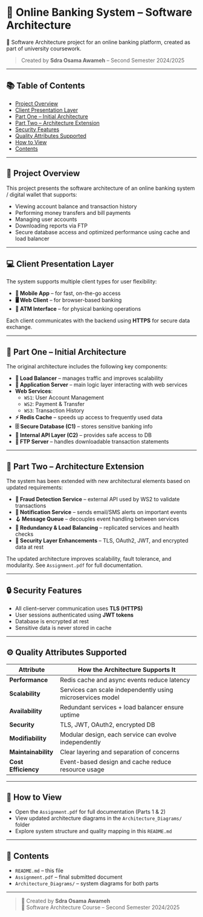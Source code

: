 # 🏦 Online Banking System – Software Architecture

📘 Software Architecture project for an online banking platform, created as part of university coursework.

> Created by **Sdra Osama Awameh** – Second Semester 2024/2025

---

## 📚 Table of Contents

- [Project Overview](#project-overview)
- [Client Presentation Layer](#client-presentation-layer)
- [Part One – Initial Architecture](#part-one--initial-architecture)
- [Part Two – Architecture Extension](#part-two--architecture-extension)
- [Security Features](#security-features)
- [Quality Attributes Supported](#quality-attributes-supported)
- [How to View](#how-to-view)
- [Contents](#contents)

---

## 📌 Project Overview

This project presents the software architecture of an online banking system / digital wallet that supports:

- Viewing account balance and transaction history  
- Performing money transfers and bill payments  
- Managing user accounts  
- Downloading reports via FTP  
- Secure database access and optimized performance using cache and load balancer

---

## 💻 Client Presentation Layer

The system supports multiple client types for user flexibility:

- **📱 Mobile App** – for fast, on-the-go access  
- **🖥️ Web Client** – for browser-based banking  
- **🏧 ATM Interface** – for physical banking operations  

Each client communicates with the backend using **HTTPS** for secure data exchange.

---

## 🧱 Part One – Initial Architecture

The original architecture includes the following key components:

- **🔀 Load Balancer** – manages traffic and improves scalability  
- **🧩 Application Server** – main logic layer interacting with web services  
- **Web Services**:
  - `WS1`: User Account Management  
  - `WS2`: Payment & Transfer  
  - `WS3`: Transaction History  
- **⚡ Redis Cache** – speeds up access to frequently used data  
- **🗄️ Secure Database (C1)** – stores sensitive banking info  
- **🔌 Internal API Layer (C2)** – provides safe access to DB  
- **📂 FTP Server** – handles downloadable transaction statements

---

## 🔧 Part Two – Architecture Extension

The system has been extended with new architectural elements based on updated requirements:

- **🔐 Fraud Detection Service** – external API used by WS2 to validate transactions  
- **📨 Notification Service** – sends email/SMS alerts on important events  
- **🪝 Message Queue** – decouples event handling between services  
- **🔁 Redundancy & Load Balancing** – replicated services and health checks  
- **🔐 Security Layer Enhancements** – TLS, OAuth2, JWT, and encrypted data at rest  

The updated architecture improves scalability, fault tolerance, and modularity. See `Assignment.pdf` for full documentation.

---

## 🔒 Security Features

- All client–server communication uses **TLS (HTTPS)**  
- User sessions authenticated using **JWT tokens**  
- Database is encrypted at rest  
- Sensitive data is never stored in cache

---

## ⚙️ Quality Attributes Supported

| Attribute         | How the Architecture Supports It                            |
|------------------|-------------------------------------------------------------|
| **Performance**   | Redis cache and async events reduce latency                |
| **Scalability**   | Services can scale independently using microservices model |
| **Availability**  | Redundant services + load balancer ensure uptime           |
| **Security**      | TLS, JWT, OAuth2, encrypted DB                             |
| **Modifiability** | Modular design, each service can evolve independently      |
| **Maintainability** | Clear layering and separation of concerns                |
| **Cost Efficiency** | Event-based design and cache reduce resource usage       |

---

## 🚀 How to View

- Open the `Assignment.pdf` for full documentation (Parts 1 & 2)  
- View updated architecture diagrams in the `Architecture_Diagrams/` folder  
- Explore system structure and quality mapping in this `README.md`

---

## 📁 Contents

- `README.md` – this file  
- `Assignment.pdf` – final submitted document  
- `Architecture_Diagrams/` – system diagrams for both parts  

---

> 📌 Created by **Sdra Osama Awameh**  
> 📅 Software Architecture Course – Second Semester 2024/2025
